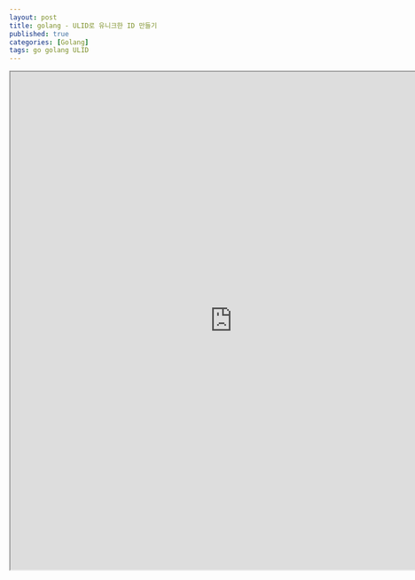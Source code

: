 ```yaml
---
layout: post
title: golang - ULID로 유니크한 ID 만들기
published: true
categories: [Golang]
tags: go golang ULID
---
```

<iframe width="800" height="900" src="https://docs.google.com/document/d/e/2PACX-1vST3_NzCVYBPscxtlNap0kx_aBDJh9CWb6bFLJjvjx5qdMZ0xwXG7CtnPrmQ5gdj1cXNRnQFQe-Dn_z/pub?embedded=true"></iframe>    
  